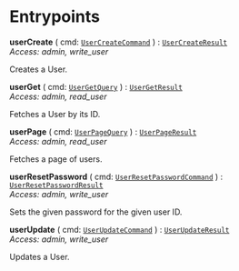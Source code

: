 

# Entrypoints





  
<article>

**userCreate** ( cmd: [`UserCreateCommand`](/docs/user-commands--page#usercreatecommand) ) : [`UserCreateResult`](/docs/user-commands--page#usercreateresult) <br/> *Access: admin, write_user* 

Creates a User.

</article>
<article>

**userGet** ( cmd: [`UserGetQuery`](/docs/user-queries--page#usergetquery) ) : [`UserGetResult`](/docs/user-queries--page#usergetresult) <br/> *Access: admin, read_user* 

Fetches a User by its ID.

</article>
<article>

**userPage** ( cmd: [`UserPageQuery`](/docs/user-queries--page#userpagequery) ) : [`UserPageResult`](/docs/user-queries--page#userpageresult) <br/> *Access: admin, read_user* 

Fetches a page of users.

</article>
<article>

**userResetPassword** ( cmd: [`UserResetPasswordCommand`](/docs/user-commands--page#userresetpasswordcommand) ) : [`UserResetPasswordResult`](/docs/user-commands--page#userresetpasswordresult) <br/> *Access: admin, write_user* 

Sets the given password for the given user ID.

</article>
<article>

**userUpdate** ( cmd: [`UserUpdateCommand`](/docs/user-commands--page#userupdatecommand) ) : [`UserUpdateResult`](/docs/user-commands--page#userupdateresult) <br/> *Access: admin, write_user* 

Updates a User.

</article>

